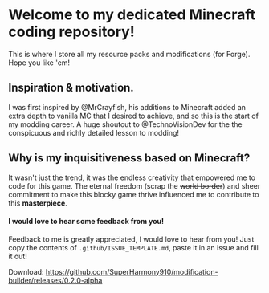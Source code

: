 # Welcome to my dedicated Minecraft coding repository!
This is where I store all my resource packs and modifications (for Forge). Hope you like 'em!

## Inspiration & motivation.
I was first inspired by @MrCrayfish, his additions to Minecraft added an extra depth to vanilla MC that I desired to achieve, and so this is the start of my modding career.
A huge shoutout to @TechnoVisionDev for the the conspicuous and richly detailed lesson to modding!

## Why is my inquisitiveness based on Minecraft?
It wasn't just the trend, it was the endless creativity that empowered me to code for this game. The eternal freedom (scrap the ~~world border~~) 
and sheer commitment to make this blocky game thrive influenced me to contribute to this **masterpiece**.

#### I would love to hear some feedback from you!
Feedback to me is greatly appreciated, I would love to hear from you! Just copy the contents of `.github/ISSUE_TEMPLATE.md`, paste it in an issue and fill it out!

Download: https://github.com/SuperHarmony910/modification-builder/releases/0.2.0-alpha
